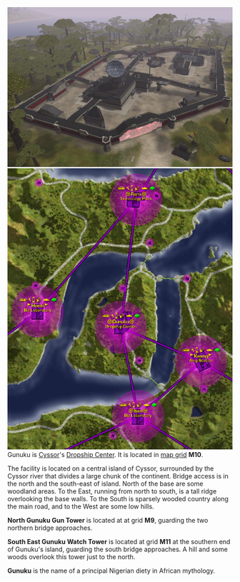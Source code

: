 ![](../images/Gunuku.jpg "fig:Gunuku.jpg")
![](../images/Gunuku_map.jpg "fig:Gunuku_map.jpg") Gunuku is
[Cyssor](../locations/Cyssor.md)'s
[Dropship Center](../locations/Dropship_Center.md). It is located in
[map grid](../terminology/Map_grid.md) **M10**.

The facility is located on a central island of Cyssor, surrounded by the Cyssor
river that divides a large chunk of the continent. Bridge access is in the north
and the south-east of island. North of the base are some woodland areas. To the
East, running from north to south, is a tall ridge overlooking the base walls.
To the South is sparsely wooded country along the main road, and to the West are
some low hills.

**North Gunuku Gun Tower** is located at at grid **M9**, guarding the two
northern bridge approaches.

**South East Gunuku Watch Tower** is located at grid **M11** at the southern end
of Gunuku's island, guarding the south bridge approaches. A hill and some woods
overlook this tower just to the north.

**Gunuku** is the name of a principal Nigerian diety in African mythology.


